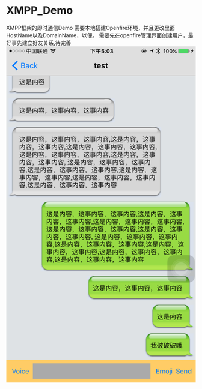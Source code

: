 # XMPP_Demo
XMPP框架的即时通信Demo
需要本地搭建Openfire环境，并且更改里面HostName以及DomainName，以便。
需要先在openfire管理界面创建用户，最好事先建立好友关系,待完善
![聊天样式](https://github.com/mingway1991/XMPP_Demo/blob/master/chat_demo.PNG)
